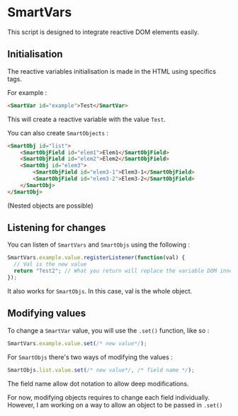 # SmartVars

This script is designed to integrate reactive DOM elements easily.

## Initialisation

The reactive variables initialisation is made in the HTML using specifics tags.

For example :

```html
<SmartVar id="example">Test</SmartVar>
```

This will create a reactive variable with the value `Test`.

You can also create `SmartObjects` :

```html
<SmartObj id="list">
	<SmartObjField id="elem1">Elem1</SmartObjField>
	<SmartObjField id="elem2">Elem2</SmartObjField>
	<SmartObj id="elem3">
		<SmartObjField id="elem3-1">Elem3-1</SmartObjField>
		<SmartObjField id="elem3-2">Elem3-2</SmartObjField>
	</SmartObj>
</SmartObj>
```

(Nested objects are possible)

## Listening for changes

You can listen of `SmartVars` and `SmartObjs` using the following :

```javascript
SmartVars.example.value.registerListener(function(val) {
  // Val is the new value
  return "Test2"; // What you return will replace the variable DOM innerText without changing the original value. If no return is provided, the innerText will be val;
});
```

It also works for `SmartObjs`. In this case, val is the whole object.

## Modifying values

To change a `SmartVar` value, you will use the `.set()` function, like so :

```javascript
SmartVars.example.value.set(/* new value*/);
```

For `SmartObjs` there's two ways of modifying the values :

```javascript
SmartObjs.list.value.set(/* new value*/, /* field name */);
```

The field name allow dot notation to allow deep modifications.

For now, modifying objects requires to change each field individually. However, I am working on a way to allow an object to be passed in `.set()`
